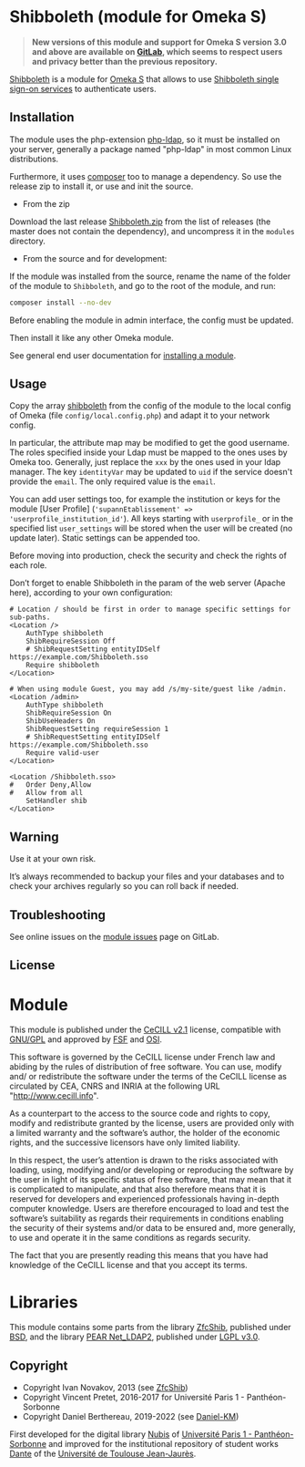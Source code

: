 Shibboleth (module for Omeka S)
===============================

> __New versions of this module and support for Omeka S version 3.0 and above
> are available on [GitLab], which seems to respect users and privacy better
> than the previous repository.__

[Shibboleth] is a module for [Omeka S] that allows to use [Shibboleth single sign-on services]
to authenticate users.


Installation
------------

The module uses the php-extension [php-ldap], so it must be installed on your
server, generally a package named "php-ldap" in most common Linux distributions.

Furthermore, it uses [composer] too to manage a dependency. So use the
release zip to install it, or use and init the source.

* From the zip

Download the last release [Shibboleth.zip] from the list of releases (the master
does not contain the dependency), and uncompress it in the `modules` directory.

* From the source and for development:

If the module was installed from the source, rename the name of the folder of
the module to `Shibboleth`, and go to the root of the module, and run:

```sh
composer install --no-dev
```

Before enabling the module in admin interface, the config must be updated.

Then install it like any other Omeka module.

See general end user documentation for [installing a module].


Usage
-----

Copy the array [shibboleth] from the config of the module to the local config
of Omeka (file `config/local.config.php`) and adapt it to your network config.

In particular, the attribute map may be modified to get the good username. The
roles specified inside your Ldap must be mapped to the ones uses by Omeka too.
Generally, just replace the `xxx` by the ones used in your ldap manager. The
key `identityVar` may be updated to `uid` if the service doesn't provide the
`email`. The only required value is the `email`.

You can add user settings too, for example the institution or keys for the
module [User Profile] (`'supannEtablissement' => 'userprofile_institution_id'`).
All keys starting with `userprofile_` or in the specified list `user_settings`
will be stored when the user will be created (no update later). Static settings
can be appended too.

Before moving into production, check the security and check the rights of each
role.

Don’t forget to enable Shibboleth in the param of the web server (Apache here),
according to your own configuration:

```
# Location / should be first in order to manage specific settings for sub-paths.
<Location />
    AuthType shibboleth
    ShibRequireSession Off
    # ShibRequestSetting entityIDSelf https://example.com/Shibboleth.sso
    Require shibboleth
</Location>

# When using module Guest, you may add /s/my-site/guest like /admin.
<Location /admin>
    AuthType shibboleth
    ShibRequireSession On
    ShibUseHeaders On
    ShibRequestSetting requireSession 1
    # ShibRequestSetting entityIDSelf https://example.com/Shibboleth.sso
    Require valid-user
</Location>

<Location /Shibboleth.sso>
#   Order Deny,Allow
#   Allow from all
    SetHandler shib
</Location>
```


Warning
-------

Use it at your own risk.

It’s always recommended to backup your files and your databases and to check
your archives regularly so you can roll back if needed.


Troubleshooting
---------------

See online issues on the [module issues] page on GitLab.


License
-------

# Module

This module is published under the [CeCILL v2.1] license, compatible with
[GNU/GPL] and approved by [FSF] and [OSI].

This software is governed by the CeCILL license under French law and abiding by
the rules of distribution of free software. You can use, modify and/ or
redistribute the software under the terms of the CeCILL license as circulated by
CEA, CNRS and INRIA at the following URL "http://www.cecill.info".

As a counterpart to the access to the source code and rights to copy, modify and
redistribute granted by the license, users are provided only with a limited
warranty and the software’s author, the holder of the economic rights, and the
successive licensors have only limited liability.

In this respect, the user’s attention is drawn to the risks associated with
loading, using, modifying and/or developing or reproducing the software by the
user in light of its specific status of free software, that may mean that it is
complicated to manipulate, and that also therefore means that it is reserved for
developers and experienced professionals having in-depth computer knowledge.
Users are therefore encouraged to load and test the software’s suitability as
regards their requirements in conditions enabling the security of their systems
and/or data to be ensured and, more generally, to use and operate it in the same
conditions as regards security.

The fact that you are presently reading this means that you have had knowledge
of the CeCILL license and that you accept its terms.

# Libraries

This module contains some parts from the library [ZfcShib], published under [BSD],
and the library [PEAR Net_LDAP2], published under [LGPL v3.0].


Copyright
---------

* Copyright Ivan Novakov, 2013 (see [ZfcShib])
* Copyright Vincent Pretet, 2016-2017 for Université Paris 1 - Panthéon-Sorbonne
* Copyright Daniel Berthereau, 2019-2022 (see [Daniel-KM])

First developed for the digital library [Nubis] of [Université Paris 1 - Panthéon-Sorbonne]
and improved for the institutional repository of student works [Dante] of the
[Université de Toulouse Jean-Jaurès].


[Shibboleth]: https://gitlab.com/Daniel-KM/Omeka-S-module-Shibboleth
[Omeka S]: https://omeka.org/s
[Shibboleth single sign-on services]: https://www.shibboleth.net
[php-ldap]: https://www.php.net/manual/fr/book.ldap.php
[composer]: https://getcomposer.org
[Shibboleth.zip]: https://gitlab.com/Daniel-KM/Omeka-S-module-Shibboleth/-/releases
[installing a module]: http://dev.omeka.org/docs/s/user-manual/modules/#installing-modules
[shibboleth]: https://gitlab.com/Daniel-KM/Omeka-S-module-Shibboleth/-/blob/master/config/module.config.php#L16-56
[module issues]: https://gitlab.com/Daniel-KM/Omeka-S-module-Shibboleth/-/issues
[PEAR Net_LDAP2]: https://pear.php.net/package/Net_LDAP2
[CeCILL v2.1]: https://www.cecill.info/licences/Licence_CeCILL_V2.1-en.html
[GNU/GPL]: https://www.gnu.org/licenses/gpl-3.0.html
[FSF]: https://www.fsf.org
[OSI]: http://opensource.org
[ZfcShib]: https://github.com/ivan-novakov/ZfcShib
[BSD]: http://debug.cz/license/bsd-3-clause
[LGPL v3.0]: https://github.com/pear/Net_LDAP2/raw/master/LICENSE
[Nubis]: https://nubis.univ-paris1.fr
[Université Paris 1 - Panthéon-Sorbonne]: https://www.pantheonsorbonne.fr
[Dante]: https://dante.univ-tlse2.fr
[Université de Toulouse Jean-Jaurès]: https://www.univ-tlse2.fr
[GitLab]: https://gitlab.com/Daniel-KM
[Daniel-KM]: https://gitlab.com/Daniel-KM "Daniel Berthereau"
